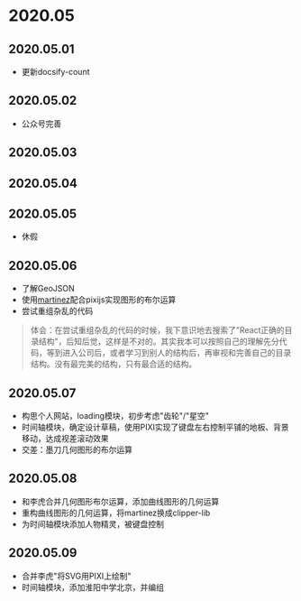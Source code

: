 # 2020.05

## 2020.05.01

- 更新docsify-count

## 2020.05.02

- 公众号完善

## 2020.05.03
## 2020.05.04
## 2020.05.05

- 休假

## 2020.05.06

- 了解GeoJSON
- 使用[martinez](https://github.com/w8r/martinez)配合pixijs实现图形的布尔运算
- 尝试重组杂乱的代码

> 体会：在尝试重组杂乱的代码的时候，我下意识地去搜索了"React正确的目录结构"，后知后觉，这样是不对的。其实我本可以按照自己的理解先分代码，等到进入公司后，或者学习到别人的结构后，再审视和完善自己的目录结构。没有最完美的结构，只有最合适的结构。

## 2020.05.07

- 构思个人网站，loading模块，初步考虑"齿轮"/"星空"
- 时间轴模块，确定设计草稿，使用PIXI实现了键盘左右控制平铺的地板、背景移动，达成视差滚动效果
- 交差：墨刀几何图形的布尔运算

## 2020.05.08

- 和李虎合并几何图形布尔运算，添加曲线图形的几何运算
- 重构曲线图形的几何运算，将martinez换成clipper-lib
- 为时间轴模块添加人物精灵，被键盘控制

## 2020.05.09

- 合并李虎"将SVG用PIXI上绘制"
- 时间轴模块，添加淮阳中学北京，并编组


